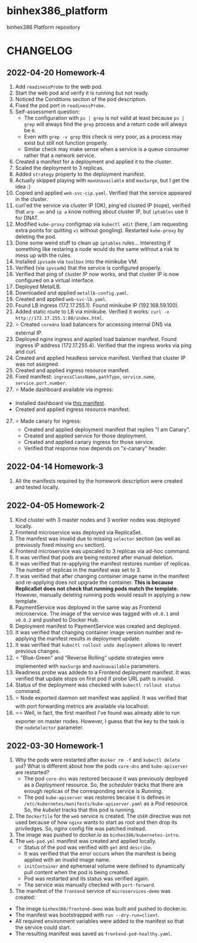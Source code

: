 # binhex386_platform

binhex386 Platform repository

# CHANGELOG

## 2022-04-20 Homework-4

1. Add `readinessProbe` to the web pod.
2. Start the web pod and verify it is running but not ready.
3. Noticed the Conditions section of the pod description.
4. Fixed the pod port in `readinessProbe`.
5. Self-assessment question:
   - The configuration with `ps | grep` is not valid at least because `ps | grep` will always find the `grep` process and a return code will always be `0`.
   - Even with `grep -v grep` this check is very poor, as a process may exist but still not function properly.
   - Similar check may make sense when a service is a queue consumer rather that a network service.
6. Created a manifest for a deployment and applied it to the cluster.
7. Scaled the deployment to 3 replicas.
8. Added `strategy` property to the deployment manifest.
9. Actually skipped playing with `maxUnavailable` and `maxSurge`, but I get the idea :)
10. Copied and applied `web-svc-cip.yaml`. Verified that the service appeared in the cluster.
11. curl'ed the service via cluster IP (OK), ping'ed clusted IP (nope), verified that `arp -an` and `ip a` know nothing about cluster IP, but `iptables` use it for DNAT.
12. Modified `kube-proxy` configmap via `kubectl edit` (here, I am requesting extra points for quitting `vi` without googling). Restarted `kube-proxy` by deleting the pod.
13. Done some weird stuff to clean up `iptables` rules... Interesting if something like restaring a node would do the same without a risk to mess up with the rules.
14. Installed `ipvsadm` via `toolbox` into the minikube VM.
15. Verified (via `ipvsadm`) that the service is configured properly.
16. Verified that ping of cluster IP now works, and that cluster IP is now configured on a virtual interface.
17. Deployed MetalLB.
18. Downloaded and applied `metallb-config.yaml`.
19. Created and applied `web-svc-lb.yaml`.
20. Found LB ingress (172.17.255.1). Found minikube IP (192.168.59.100).
21. Added static route to LB via minikube. Verified it works: `curl -v http://172.17.255.1:80/index.html`.
22. ⭐ Created `coredns` load balancers for accessing internal DNS via external IP.
23. Deployed nginx ingress and applied load balancer manifest. Found ingress IP address (172.17.255.4). Verified that the ingress works via ping and curl.
24. Created and applied headless service manifest. Verified that cluster IP was not assigned.
25. Created and applied ingress resource manifest.
26. Fixed manifest: `ingressClassName`, `pathType`, `service.name`, `service.port.number`.
27. ⭐ Made dashboard available via ingress:
   - Installed dashboard via [this manifest](https://raw.githubusercontent.com/kubernetes/dashboard/v2.5.1/aio/deploy/recommended.yaml).
   - Created and applied ingress resource manifest.
27. ⭐ Made canary for ingress:
    - Created and applied deployment manifest that replies "I am Canary".
    - Created and applied service for those deployment.
    - Created and applied canary ingress for those service.
    - Verified that response now depends on "x-canary" header.


## 2022-04-14 Homework-3

1. All the manifests required by the homework description were created and tested locally.

## 2022-04-05 Homework-2

1. Kind cluster with 3 master nodes and 3 worker nodes was deployed locally.
2. Frontend microservice was deployed via ReplicaSet.
3. The manifest was invalid due to missing `selector` section (as well as previously fixed missing `env` section).
4. Frontend microservice was upscaled to 3 replicas via ad-hoc command.
5. It was verified that pods are being restored after manual deletion.
6. It was verified that re-applying the manifest restores number of replicas. The number of replicas in the manifest was set to 3.
7. It was verified that after changing container image name in the manifest and re-applying does not upgrade the container. **This is because ReplicaSet does not check that running pods match the template.** However, manually deleting running pods would result in applying a new template.
8. PaymentService was deployed in the same way as Frontend microservice. The image of the service was tagged with `v0.0.1` and `v0.0.2` and pushed to Docker Hub.
9. Deployment manifest to PaymentService was created and deployed.
10. It was verified that changing container image version number and re-applying the manifest results in deployment update.
11. It was verified that `kubectl rollout undo deployment` allows to revert previous changes.
12. ⭐ "Blue-Green" and "Reverse Rolling" update strategies were implemented with `maxSurge` and `maxUnavailable` parameters.
13. Readiness probe was addede to a Frontend deployment manifest. It was verified that update stops on first pod if probe URL path is invalid.
14. Status of the deployment was checked with `kubectl rollout status` command.
15. ⭐ Node exported daemon set manifest was applied. It was verified that with port forwarding metrics are available via localhost.
16. ⭐⭐ Well, in fact, the first manifest I've found was already able to run exporter on master nodes. However, I guess that the key to the task is the `nodeSelector` parameter.

## 2022-03-30 Homework-1

1. Why the pods were restarted after `docker rm -f` and `kubectl delete pod`? What is different about how the pods `core-dns` and `kube-apiserver` are restarted?
   - The pod `core-dns` was restored because it was previously deployed as a *Deployment* resource. So, the *scheduler* tracks that there are enough replicas of the corresponding service is *Running*.
   - The pod `kube-apiserver` was restores becaise it is defines in `/etc/kubernetes/manifests/kube-apiserver.yaml` as a *Pod* resource. So, the *kubelet* tracks that this pod is running.
2. The `Dockerfile` for the `web` service is created. The `USER` directive was not used because of how `nginx` wants to start as root and then drop its priviledges. So, nginx config file was patched instead.
3. The image was pushed to docker.io as `binhex386/kubernetes-intro`.
4. The `web-pod.yml` manifest was created and applied locally.
   - Status of the pod was verified with `get` and `describe`.
   - It was verified that the error occurs when the manifest is being applied with an invalid image name.
   - `initContainer` and ephemeral volume were defined to dynamically pull content when the pod is being created.
   - Pod was restarted and its status was verified again.
   - The service was manually checked with `port-forward`.
5. The manifest of the `frontend` service of `microservices-demo` was created:
  - The image `binhex386/frontend-demo` was built and pushed to docker.io.
  - The manifest was bootstrapped with `run --dry-run=client`.
  - All required environment variables were added to the manifest so that the service could start.
  - The resulting manifest was saved as `frontend-pod-healthy.yaml`.
